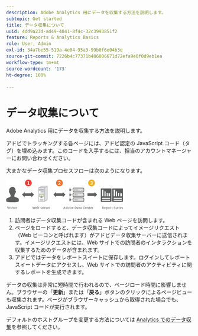 ```yaml
---
description: Adobe Analytics 用にデータを収集する方法を説明します。
subtopic: Get started
title: データ収集について
uuid: 4dd9a23d-ad49-4841-8f4c-32c3993851f2
feature: Reports & Analytics Basics
role: User, Admin
exl-id: 34a7be55-519a-4e04-95a3-99b0f6e04b3e
source-git-commit: 7226b4c77371b486006671d72efa9e0f0d9eb1ea
workflow-type: tm+mt
source-wordcount: '173'
ht-degree: 100%

---
```


# データ収集について

Adobe Analytics 用にデータを収集する方法を説明します。

アドビでトラッキングする各ページには、アドビ認定の JavaScript コード（タグ）を埋め込みます。このコードを入手するには、担当のアカウントマネージャーにお問い合わせください。

大まかなデータ収集プロセスフローは次のようになります。

![](assets/data_collection.png)

1. 訪問者はデータ収集コードが含まれる Web ページを訪問します。
1. ページをロードすると、データ収集コードによってイメージリクエスト（Web ビーコンと呼ばれます）がアドビデータ収集サーバーに送信されます。イメージリクエストには、Web サイトでの訪問者のインタラクションを収集するためのデータが含まれます。
1. アドビではデータをレポートスイートに保存します。ログインしてレポートスイートデータにアクセスし、Web サイトでの訪問者のアクティビティに関するレポートを生成できます。

データの収集は非常に短時間で行われるので、ページロード時間に影響しません。ブラウザーの「**更新**」または「**戻る**」ボタンのクリックによるページビューも収集されます。ページがブラウザーキャッシュから取得された場合でも、JavaScript コードが実行されます。

デフォルトのホストグループを変更する方法については [Analytics でのデータ収集](/help/import/home.md)を参照してください。

